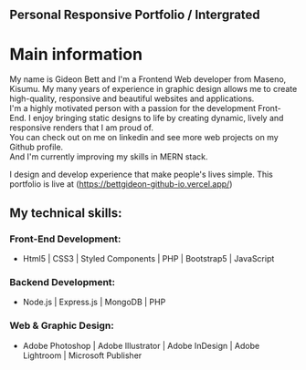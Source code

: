 ## Personal Responsive Portfolio / Intergrated

# Main information


My name is Gideon Bett and I'm a Frontend Web developer from Maseno, Kisumu.
My many years of experience in  graphic design allows me to create high-quality, responsive and beautiful websites and applications.\
I'm a highly motivated person with a passion for the development Front-End. I enjoy bringing static designs to life by creating dynamic, lively and responsive renders that I am proud of.\
You can check out on me on linkedin and see more web projects on my Github profile.\
And I'm currently improving my skills in MERN stack.

I design and develop experience that make people's lives simple.
This portfolio is live at (https://bettgideon-github-io.vercel.app/)

##  My technical skills: 

### Front-End Development:
- Html5 | CSS3 | Styled Components | PHP | Bootstrap5 | JavaScript 

### Backend Development:
- Node.js | Express.js | MongoDB | PHP

### Web & Graphic Design: 

- Adobe Photoshop | Adobe Illustrator | Adobe InDesign | Adobe Lightroom | Microsoft Publisher

